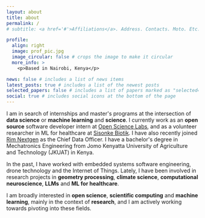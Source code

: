 ```yaml
---
layout: about
title: about
permalink: /
# subtitle: <a href='#'>Affiliations</a>. Address. Contacts. Moto. Etc.

profile:
  align: right
  image: prof_pic.jpg
  image_circular: false # crops the image to make it circular
  more_info: >
    <p>Based in Nairobi, Kenya</p>

news: false # includes a list of news items
latest_posts: true # includes a list of the newest posts
selected_papers: false # includes a list of papers marked as "selected={true}"
social: true # includes social icons at the bottom of the page
---
```


I am in search of internships and master's programs at the intersection of **data science** or **machine learning** and **science**. I currently work as an **open source** software developer intern at [Open Science Labs](https://opensciencelabs.org/), and as a volunteer researcher in ML for healthcare at [Sisonke Biotik](https://www.sisonkebiotik.africa/). I have also recently joined [Rim Nextgen](https://ke.linkedin.com/company/rimenergies) as the Chief Data Officer. I have a bachelor's degree in Mechatronics Engineering from Jomo Kenyatta University of Agriculture and Technology (JKUAT) in Kenya.

In the past, I have worked with embedded systems software engineering, drone technology and the Internet of Things. Lately, I have been involved in research projects in **geometry processing**, **climate science**, **computational neuroscience**, **LLMs** and **ML for healthcare**.

I am broadly interested in **open science**, **scientific computing** and **machine learning**, mainly in the context of **research**, and I am actively working towards pivoting into these fields.